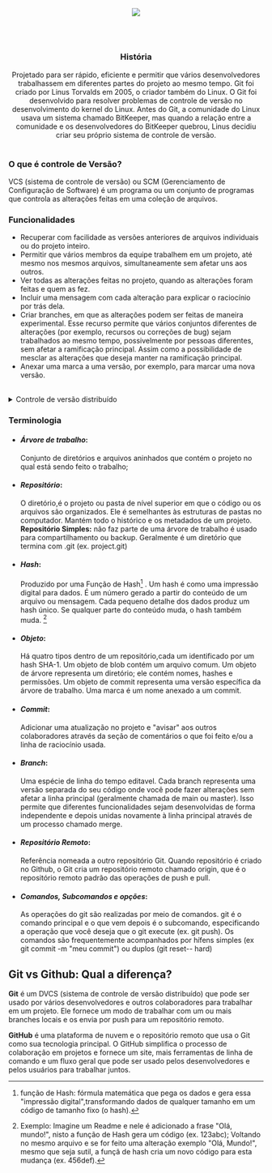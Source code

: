 <p align= center>
  <img src="https://i1.wp.com/taaism.com/wp-content/uploads/2016/03/git-logo.png?fit=300%2C125">
</p>
<br>

# 

<h3 align= center>História</h3>

<p align=center> Projetado para ser rápido, eficiente e permitir que vários desenvolvedores trabalhassem em diferentes partes do projeto ao mesmo tempo. Git foi criado por Linus Torvalds em 2005, o criador também do Linux. O Git foi desenvolvido para resolver problemas de controle de versão no desenvolvimento do kernel do Linux. Antes do Git, a comunidade do Linux usava um sistema chamado BitKeeper, mas quando a relação entre a comunidade e os desenvolvedores do BitKeeper quebrou, Linus decidiu criar seu próprio sistema de controle de versão. 
</p>

#

<h3> O que é controle de Versão? </h3>
VCS (sistema de controle de versão) ou SCM (Gerenciamento de Configuração de Software) é um programa ou um conjunto de programas que controla as alterações feitas em uma coleção de arquivos.

<h3> Funcionalidades </h3> 

* Recuperar com facilidade as versões anteriores de arquivos individuais ou do projeto inteiro.
* Permitir que vários membros da equipe trabalhem em um projeto, até mesmo nos mesmos arquivos, simultaneamente sem afetar uns aos outros.
* Ver todas as alterações feitas no projeto, quando as alterações foram feitas e quem as fez.
* Incluir uma mensagem com cada alteração para explicar o raciocínio por trás dela.
* Criar branches, em que as alterações podem ser feitas de maneira experimental. Esse recurso permite que vários conjuntos diferentes de alterações (por exemplo, recursos ou correções de bug) sejam trabalhados ao mesmo tempo, possivelmente por pessoas diferentes, sem afetar a ramificação principal. Assim como a possibilidade de mesclar as alterações que deseja manter na ramificação principal.
* Anexar uma marca a uma versão, por exemplo, para marcar uma nova versão.

<br>

<details>
  <summary> Controle de versão distribuído</summary> <br>
    <p > O Git é distribuído, o que significa que o histórico completo de um projeto é armazenado no cliente e no servidor. Você pode editar arquivos sem uma conexão de rede, verificá-los localmente e sincronizá-los com o servidor quando uma conexão fica disponível. Se um servidor ficar inativo, você ainda terá uma cópia local do projeto. Tecnicamente, você nem precisa ter um servidor. Todos aqueles que estão conectados podem ter uma cópia completa do repositório no momento em que o baixam, incluindo o histórico e as notas associados a ele.
    </p>
</details>
 

<h3>Terminologia </h3>

* #### *Árvore de trabalho*:
   Conjunto de diretórios e arquivos aninhados que contém o projeto no qual está sendo feito o trabalho; 
  
* #### *Repositório*:
  
  O diretório,é o projeto ou pasta de nível superior em que o código ou os arquivos são organizados. Ele é semelhantes às estruturas de pastas no computador. Mantém todo o histórico e os metadados de um projeto. <br>
**Repositório Simples:** não faz parte de uma árvore de trabalho é usado para compartilhamento ou backup. Geralmente é um diretório que termina com .git (ex. project.git)

* #### *Hash*:
   Produzido por uma Função de Hash[^1] . Um hash é como uma impressão digital para dados. É um número gerado a partir do conteúdo de um arquivo ou mensagem. Cada pequeno detalhe dos dados produz um hash único. Se qualquer parte do conteúdo muda, o hash também muda. [^2]
  
* #### *Objeto*:
   Há quatro tipos dentro de um repositório,cada um identificado por um hash SHA-1. Um objeto de blob contém um arquivo comum. Um objeto de árvore representa um diretório; ele contém nomes, hashes e permissões. Um objeto de commit representa uma versão específica da árvore de trabalho. Uma marca é um nome anexado a um commit.
  
* #### *Commit*:
    Adicionar uma atualização no projeto e "avisar" aos outros colaboradores através da seção de comentários o que foi feito e/ou a linha de raciocínio usada.
  
* #### *Branch*:
    Uma espécie de linha do tempo editavel. Cada branch representa uma versão separada do seu código onde você pode fazer alterações sem afetar a linha principal (geralmente chamada de main ou master). Isso permite que diferentes funcionalidades sejam desenvolvidas de forma independente e depois unidas novamente à linha principal através de um processo chamado merge.  
  
* #### *Repositório Remoto*:
  Referência nomeada a outro repositório Git. Quando repositório é criado no Github, o Git cria um repositório remoto chamado origin, que é o repositório remoto padrão das operações de push e pull.
  
* #### *Comandos, Subcomandos e opções*:
    As operações do git são realizadas por meio de comandos. git é o comando principal e o que vem depois é o subcomando, especificando a operação que você deseja que o git execute  (ex. git push). Os comandos são frequentemente acompanhados por hífens simples (ex git commit -m "meu commit") ou duplos (git reset-- hard)

## Git vs Github: Qual a diferença? 

**Git** é um DVCS (sistema de controle de versão distribuído) que pode ser usado por vários desenvolvedores e outros colaboradores para trabalhar em um projeto. Ele fornece um modo de trabalhar com um ou mais branches locais e os envia por push para um repositório remoto.

**GitHub** é uma plataforma de nuvem e o repositório remoto que usa o Git como sua tecnologia principal. O GitHub simplifica o processo de colaboração em projetos e fornece um site, mais ferramentas de linha de comando e um fluxo geral que pode ser usado pelos desenvolvedores e pelos usuários para trabalhar juntos.


[^1]: função de Hash: fórmula matemática que pega os dados e gera essa "impressão digital",transformando dados de qualquer tamanho em um código de tamanho fixo (o hash).
[^2]: Exemplo: Imagine um Readme e nele é adicionado a frase "Olá, mundo!", nisto a função de Hash gera um código (ex. 123abc); Voltando no mesmo arquivo e se for feito uma alteração exemplo "Olá, Mundo!", mesmo que seja sutil, a funçã de hash cria um novo código para esta mudança (ex. 456def).
